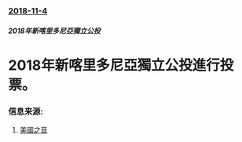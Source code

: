 ### [2018-11-4](/zh/news/2018/11/4/index.md)

##### 2018年新喀里多尼亞獨立公投
# 2018年新喀里多尼亞獨立公投進行投票。 




### 信息来源:

1. [美國之音](https://www.voachinese.com/a/new-caledonia-2018-11-04/4643869.html)
